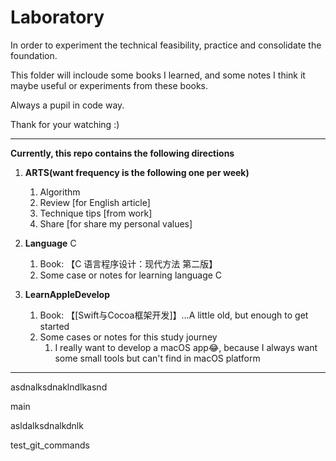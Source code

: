 # Laboratory

In order to experiment the technical feasibility, practice and consolidate the foundation.

This folder will incloude some books I learned, and some notes I think it maybe useful or experiments from these books.

Always a pupil in code way.

Thank for your watching :)



---



**Currently, this repo contains the following directions**

1. **ARTS(want frequency is the following one per week)**
   1. Algorithm
   2. Review [for English article]
   3. Technique tips [from work]
   4. Share [for share my personal values]
   
3. **Language** C
   1. Book: 【C 语言程序设计：现代方法 第二版】
   2. Some case or notes for learning language C
   
5. **LearnAppleDevelop**
   1. Book: 【[Swift与Cocoa框架开发]】...A little old, but enough to get started
   2. Some cases or notes for this study journey
      1. I really want to develop a macOS app😂, because I always want some small tools but can't find in macOS platform

---


asdnalksdnaklndlkasnd


main


asldalksdnalkdnlk

test_git_commands
